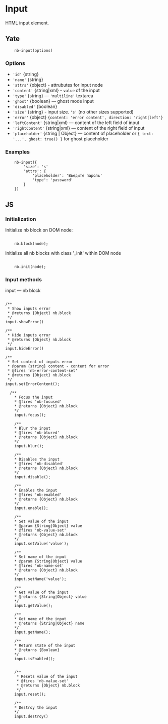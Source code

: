 # Input

HTML input element.

## Yate

```
    nb-input(options)
```

### Options

* `'id'` {string}
* `'name'` {string}
* `'attrs'` {object} - attrubutes for input node
* `'content'` {string|xml} - `value` of the input
* `'type'` {string} — `'multiline'` textarea
* `'ghost'` {boolean} — ghost mode input
* `'disabled'` {boolean}
* `'size'` {string}  - input size. `'s'` (no other sizes supported)
* `'error'` {object} `{content: 'error content', direction: 'right|left'}`
* `'leftContent'` {string|xml} — content of the left field of input
* `'rightContent'` {string|xml} — content of the right field of input
* `'placeholder'` {string | Object} — content of placeholder or `{ text: '...', ghost: true() }` for ghost placeholder

### Examples

```
    nb-input({
        'size': 's'
        'attrs': {
            'placeholder': 'Введите пароль'
            'type': 'password'
        }
    })
```


## JS

### Initialization

Initialize nb block on DOM node:

```

    nb.block(node);

```

Initialize all nb blocks with class '_init' within DOM node

```

    nb.init(node);

```
### Input methods


input — nb block

```

/**
 * Show inputs error
 * @returns {Object} nb.block
 */
input.showError()

/**
 * Hide inputs error
 * @returns {Object} nb.block
 */
input.hideError()

/**
 * Set content of inputs error
 * @param {string} content - content for error
 * @fires 'nb-error-content-set'
 * @returns {Object} nb.block
 */
input.setErrorContent();

  /**
    * Focus the input
    * @fires 'nb-focused'
    * @returns {Object} nb.block
    */
    input.focus();

    /**
    * Blur the input
    * @fires 'nb-blured'
    * @returns {Object} nb.block
    */
    input.blur();

    /**
    * Disables the input
    * @fires 'nb-disabled'
    * @returns {Object} nb.block
    */
    input.disable();

    /**
    * Enables the input
    * @fires 'nb-enabled'
    * @returns {Object} nb.block
    */
    input.enable();

    /**
    * Set value of the input
    * @param {String|Object} value
    * @fires 'nb-value-set'
    * @returns {Object} nb.block
    */
    input.setValue('value');

    /**
    * Set name of the input
    * @param {String|Object} value
    * @fires 'nb-name-set'
    * @returns {Object} nb.block
    */
    input.setName('value');

    /**
    * Get value of the input
    * @returns {String|Object} value
    */
    input.getValue();

    /**
    * Get name of the input
    * @returns {String|Object} name
    */
    input.getName();

    /**
    * Return state of the input
    * @returns {Boolean}
    */
    input.isEnabled();


    /**
     * Resets value of the input
     * @fires 'nb-value-set'
     * @returns {Object} nb.block
     */
    input.reset();

    /**
    * Destroy the input
    */
    input.destroy()

```